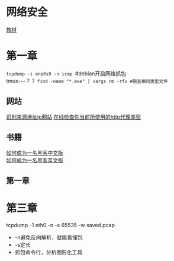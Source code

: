 # 网络安全
[教材](https://c4pr1c3.github.io/cuc-ns/)

# 第一章
```tcpdump -i enp0s9 -n icmp ```#debian开启网络抓包  
tmux---？？
```find -name "*.exe" | xargs rm -rfv #删去相同类型文件``` 
## 网站
[识别来源地址ip网站](www.myip.cn)
[在线检查你当前所使用的http代理类型](http://www.adamek.biz/php.php)
## 书籍
[如何成为一名黑客中文版](https://translations.readthedocs.io/en/latest/hacker_howto.html)  
[如何成为一名黑客英文版](http://catb.org/~esr/faqs/hacker-howto.html)

## 第一章
# 第三章
tcpdump -1 eth0 -n -s 65535 -w saved.pcap
* -n避免反向解析，就能看懂包
* -s定长
* 抓包命令行，分析图形化工具